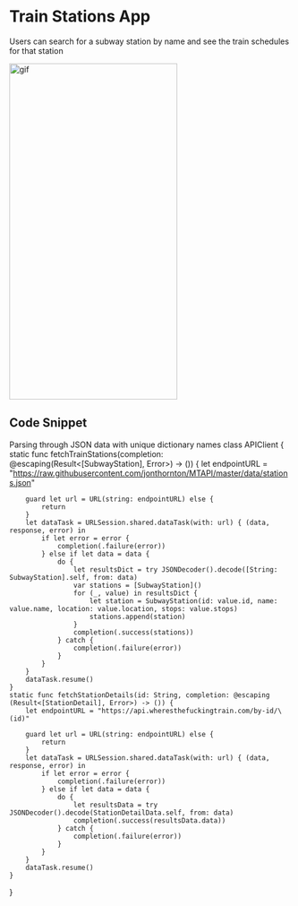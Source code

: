 # Train Stations App

Users can search for a subway station by name and see the train schedules for that station

<img src="Media/trainStationsApp.gif" alt="gif" width="300" height="600"/>

## Code Snippet
Parsing through JSON data with unique dictionary names
class APIClient {
    static func fetchTrainStations(completion: @escaping(Result<[SubwayStation], Error>) -> ()) {
        let endpointURL = "https://raw.githubusercontent.com/jonthornton/MTAPI/master/data/stations.json"
        
        guard let url = URL(string: endpointURL) else {
            return
        }
        let dataTask = URLSession.shared.dataTask(with: url) { (data, response, error) in
            if let error = error {
                completion(.failure(error))
            } else if let data = data {
                do {
                    let resultsDict = try JSONDecoder().decode([String: SubwayStation].self, from: data)
                    var stations = [SubwayStation]()
                    for (_, value) in resultsDict {
                        let station = SubwayStation(id: value.id, name: value.name, location: value.location, stops: value.stops)
                        stations.append(station)
                    }
                    completion(.success(stations))
                } catch {
                    completion(.failure(error))
                }
            }
        }
        dataTask.resume()
    }
    static func fetchStationDetails(id: String, completion: @escaping (Result<[StationDetail], Error>) -> ()) {
        let endpointURL = "https://api.wheresthefuckingtrain.com/by-id/\(id)"
        
        guard let url = URL(string: endpointURL) else {
            return
        }
        let dataTask = URLSession.shared.dataTask(with: url) { (data, response, error) in
            if let error = error {
                completion(.failure(error))
            } else if let data = data {
                do {
                    let resultsData = try JSONDecoder().decode(StationDetailData.self, from: data)
                    completion(.success(resultsData.data))
                } catch {
                    completion(.failure(error))
                }
            }
        }
        dataTask.resume()
    }
}

